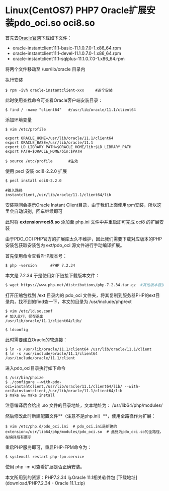 # Linux(CentOS7) PHP7 Oracle扩展安装pdo_oci.so oci8.so

首先去[Oracle官网](https://www.oracle.com/database/technologies/instant-client/linux-x86-64-downloads.html)下载如下文件：

- oracle-instantclient11.1-basic-11.1.0.7.0-1.x86_64.rpm
- oracle-instantclient11.1-devel-11.1.0.7.0-1.x86_64.rpm
- oracle-instantclient11.1-sqlplus-11.1.0.7.0-1.x86_64.rpm

将两个文件移动至 /usr/lib/oracle 目录内

执行安装

```shell
$ rpm -ivh oracle-instantclient-xxx		#逐个安装
```

此时使用查找命令可查看Oracle客户端安装目录：

```shell
$ find / -name "client64" 	#/usr/lib/oracle/11.1/client64
```

添加环境变量

```shell
$ vim /etc/profile

export ORACLE_HOME=/usr/lib/oracle/11.1/client64
export ORACLE_BASE=/usr/lib/oracle/11.1
export LD_LIBRARY_PATH=$ORACLE_HOME/lib:$LD_LIBRARY_PATH
export PATH=$ORACLE_HOME/bin:$PATH

$ source /etc/profile  		#生效
```



使用 pecl 安装 oci8-2.2.0 扩展

```shell
$ pecl install oci8-2.2.0

#输入路径
instantclient,/usr/lib/oracle/11.1/client64/lib
```

安装期间会提示Oracle Instant Client目录，由于我们上面使用rpm安装，所以这里会自动识别，回车继续即可

此时将 **extension=oci8.so** 添加至 php.ini 文件中并重启即可完成 oci8 的扩展安装



由于PDO_OCI PHP官方的扩展库太久不维护，因此我们需要下载对应版本的PHP安装包获取安装包内 ext/pdo_oci 源文件进行手动编译扩展。

首先使用命令查看PHP版本号：

```shell
$ php -version		#PHP 7.2.34
```

本文是 7.2.34 于是使用如下链接下载版本文件：

```sh
$ wget https://www.php.net/distributions/php-7.2.34.tar.gz	#其他版本替换版本号
```

打开压缩包找到 /ext 目录内的 pdo_oci 文件夹，将其复制到服务器PHP的ext目录内，找不到的find查一下，本文的目录为 /usr/include/php/ext

```shell
$ vim /etc/ld.so.conf  
# 加入此行，保存退出
/usr/lib/oracle/11.1/client64/lib/

$ ldconfig
```

此时需要建立Oracle的软连接：

```shell
$ ln -s /usr/lib/oracle/11.1/client64 /usr/lib/oracle/11.1/client
$ ln -s /usr/include/oracle/11.1/client64 /usr/include/oracle/11.1/client
```

进入pdo_oci目录执行如下命令

```shell
$ /usr/bin/phpize
$ ./configure --with-pdo-oci=instantclient,/usr/lib/oracle/11.1/client64/lib/ --with-oci8=instantclient,/usr/lib/oracle/11.1/client64/lib
$ make && make install
```

注意编译后会给出 .so 文件的目录地址，文本地址为： /usr/lib64/php/modules/

然后修改此时新建配置文件**（注意不是php.ini）**，使用全路径作为扩展：

```shell
$ vim /etc/php.d/pdo_oci.ini  # pdo_oci.ini是新建的
extension=/usr/lib64/php/modules/pdo_oci.so  # 此处为pdo_oci.so的全路径，在编译后有展示
```

重启PHP服务即可，重启PHP-FPM命令为：

```shell
$ systemctl restart php-fpm.service
```

使用 php -m 可查看扩展是否正确安装。



本文所用到的资源：PHP7.2.34 与Oracle 11.1相关软件包 [下载地址](download/PHP7.2.34 - Oracle 11.1.zip)
